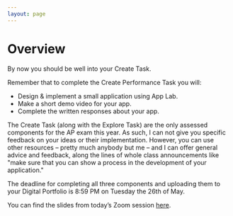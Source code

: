 ```yaml
---
layout: page
---
```


# Overview

<!--img class="overview-image" src=""-->

By now you should be well into your Create Task.

Remember that to complete the Create Performance Task you will:
* Design & implement a small application using App Lab.
* Make a short demo video for your app.
* Complete the written responses about your app.

The Create Task (along with the Explore Task) are the only assessed components for the AP exam this year. As such, I can not give you specific feedback on your ideas or their implementation. However, you can use other resources – pretty much anybody but me – and I can offer general advice and feedback, along the lines of whole class announcements like "make sure that you can show a process in the development of your application."

The deadline for completing all three components and uploading them to your Digital Portfolio is 8:59 PM on Tuesday the 26th of May.

You can find the slides from today’s Zoom session [here]().

<!-- Pull in repostitory-scope variables from _data/page.yml -->
